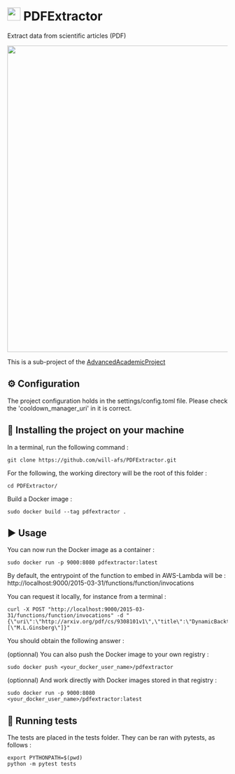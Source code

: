 # <img src="" width="30"> PDFExtractor
Extract data from scientific articles (PDF)

<img src="" width="700">

This is a sub-project of the [AdvancedAcademicProject](https://github.com/will-afs/AdvancedAcademicProject/)

⚙️ Configuration
-----------------
The project configuration holds in the settings/config.toml file.
Please check the 'cooldown_manager_uri' in it is correct.

🔽 Installing the project on your machine
------------------------------------------
In a terminal, run the following command :

    git clone https://github.com/will-afs/PDFExtractor.git

For the following, the working directory will be the root of this folder :

    cd PDFExtractor/
    
Build a Docker image :

    sudo docker build --tag pdfextractor .

▶️ Usage
---------
You can now run the Docker image as a container :

    sudo docker run -p 9000:8080 pdfextractor:latest

By default, the entrypoint of the function to embed in AWS-Lambda will be : http://localhost:9000/2015-03-31/functions/function/invocations

You can request it locally, for instance from a terminal :

    curl -X POST "http://localhost:9000/2015-03-31/functions/function/invocations" -d "{\"uri\":\"http://arxiv.org/pdf/cs/9308101v1\",\"title\":\"DynamicBacktracking\",\"authors\":[\"M.L.Ginsberg\"]}"

You should obtain the following answer :


(optionnal) You can also push the Docker image to your own registry :

    sudo docker push <your_docker_user_name>/pdfextractor
    
(optionnal) And work directly with Docker images stored in that registry :

    sudo docker run -p 9000:8080 <your_docker_user_name>/pdfextractor:latest
    
🧪 Running tests
-----------------
The tests are placed in the tests folder. They can be ran with pytests, as follows :

    export PYTHONPATH=$(pwd)
    python -m pytest tests
